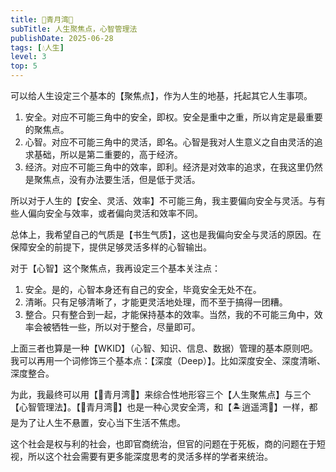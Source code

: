 ```yaml
---
title: 🌙青月湾🎑
subTitle: 人生聚焦点，心智管理法
publishDate: 2025-06-28
tags: [💧人生]
level: 3
top: 5
---
```


可以给人生设定三个基本的【聚焦点】，作为人生的地基，托起其它人生事项。

1. 安全。对应不可能三角中的安全，即权。安全是重中之重，所以肯定是最重要的聚焦点。
2. 心智。对应不可能三角中的灵活，即名。心智是我对人生意义之自由灵活的追求基础，所以是第二重要的，高于经济。
3. 经济。对应不可能三角中的效率，即利。经济是对效率的追求，在我这里仍然是聚焦点，没有办法要生活，但是低于灵活。

所以对于人生的【安全、灵活、效率】不可能三角，我主要偏向安全与灵活。与有些人偏向安全与效率，或者偏向灵活和效率不同。

总体上，我希望自己的气质是【书生气质】，这也是我偏向安全与灵活的原因。在保障安全的前提下，提供足够灵活多样的心智输出。

对于【心智】这个聚焦点，我再设定三个基本关注点：

1. 安全。是的，心智本身还有自己的安全，毕竟安全无处不在。
2. 清晰。只有足够清晰了，才能更灵活地处理，而不至于搞得一团糟。
3. 整合。只有整合到一起，才能保持基本的效率。当然，我的不可能三角中，效率会被牺牲一些，所以对于整合，尽量即可。

上面三者也算是一种【WKID】（心智、知识、信息、数据）管理的基本原则吧。我可以再用一个词修饰三个基本点：【深度（Deep）】。比如深度安全、深度清晰、深度整合。

为此，我最终可以用【🌙青月湾🎑】来综合性地形容三个【人生聚焦点】与三个【心智管理法】。【🌙青月湾🎑】也是一种心灵安全湾，和【🏝️逍遥湾🌅】一样，都是为了让人生不悬置，安心当下生活不焦虑。

这个社会是权与利的社会，也即官商统治，但官的问题在于死板，商的问题在于短视，所以这个社会需要有更多能深度思考的灵活多样的学者来统治。
